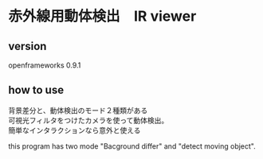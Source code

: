 # 赤外線用動体検出　IR viewer

## version
openframeworks 0.9.1

## how to use
背景差分と、動体検出のモード２種類がある  
可視光フィルタをつけたカメラを使って動体検出。  
簡単なインタラクションなら意外と使える
  
this program has two mode "Bacground differ" and "detect moving object".
